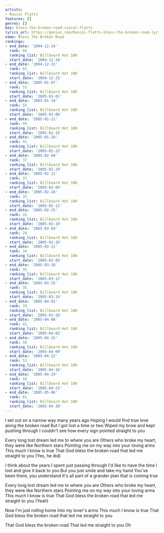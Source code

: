 ```yaml
---
artists:
- Rascal Flatts
features: []
genres: []
key: bless-the-broken-road-rascal-flatts
lyrics_url: https://genius.com/Rascal-flatts-bless-the-broken-road-lyrics
name: Bless The Broken Road
rankings:
- end_date: '2004-12-24'
  rank: 66
  ranking_list: Billboard Hot 100
  start_date: '2004-12-18'
- end_date: '2004-12-31'
  rank: 62
  ranking_list: Billboard Hot 100
  start_date: '2004-12-25'
- end_date: '2005-01-07'
  rank: 53
  ranking_list: Billboard Hot 100
  start_date: '2005-01-01'
- end_date: '2005-01-14'
  rank: 55
  ranking_list: Billboard Hot 100
  start_date: '2005-01-08'
- end_date: '2005-01-21'
  rank: 49
  ranking_list: Billboard Hot 100
  start_date: '2005-01-15'
- end_date: '2005-01-28'
  rank: 41
  ranking_list: Billboard Hot 100
  start_date: '2005-01-22'
- end_date: '2005-02-04'
  rank: 37
  ranking_list: Billboard Hot 100
  start_date: '2005-01-29'
- end_date: '2005-02-11'
  rank: 31
  ranking_list: Billboard Hot 100
  start_date: '2005-02-05'
- end_date: '2005-02-18'
  rank: 35
  ranking_list: Billboard Hot 100
  start_date: '2005-02-12'
- end_date: '2005-02-25'
  rank: 33
  ranking_list: Billboard Hot 100
  start_date: '2005-02-19'
- end_date: '2005-03-04'
  rank: 29
  ranking_list: Billboard Hot 100
  start_date: '2005-02-26'
- end_date: '2005-03-11'
  rank: 34
  ranking_list: Billboard Hot 100
  start_date: '2005-03-05'
- end_date: '2005-03-18'
  rank: 35
  ranking_list: Billboard Hot 100
  start_date: '2005-03-12'
- end_date: '2005-03-25'
  rank: 35
  ranking_list: Billboard Hot 100
  start_date: '2005-03-19'
- end_date: '2005-04-01'
  rank: 39
  ranking_list: Billboard Hot 100
  start_date: '2005-03-26'
- end_date: '2005-04-08'
  rank: 41
  ranking_list: Billboard Hot 100
  start_date: '2005-04-02'
- end_date: '2005-04-15'
  rank: 50
  ranking_list: Billboard Hot 100
  start_date: '2005-04-09'
- end_date: '2005-04-22'
  rank: 53
  ranking_list: Billboard Hot 100
  start_date: '2005-04-16'
- end_date: '2005-04-29'
  rank: 56
  ranking_list: Billboard Hot 100
  start_date: '2005-04-23'
- end_date: '2005-05-06'
  rank: 61
  ranking_list: Billboard Hot 100
  start_date: '2005-04-30'
---
```

I set out on a narrow way many years ago
Hoping I would find true love along the broken road
But I got lost a time or two
Wiped my brow and kept pushing through
I couldn't see how every sign pointed straight to you


Every long lost dream led me to where you are
Others who broke my heart, they were like Northern stars
Pointing me on my way into your loving arms
This much I know is true
That God bless the broken road that led me straight to you
(Yes, he did)


I think about the years I spent just passing through
I'd like to have the time I lost and give it back to you
But you just smile and take my hand
You've been there, you understand
It's all part of a grander plan that is coming true


Every long lost dream led me to where you are
Others who broke my heart, they were like Northern stars
Pointing me on my way into your loving arms
This much I know is true
That God bless the broken road that led me straight to you
(Yeah)


Now I'm just rolling home
Into my lover's arms
This much I know is true
That God bless the broken road that led me straight to you


That God bless the broken road
That led me straight to you
Oh
